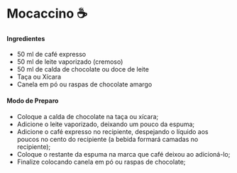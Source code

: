 # Mocaccino :coffee:

#### Ingredientes

- 50 ml de café expresso
- 50 ml de leite vaporizado (cremoso)
- 50 ml de calda de chocolate ou doce de leite
- Taça ou Xícara
- Canela em pó ou raspas de chocolate amargo

#### Modo de Preparo

- Coloque a calda de chocolate na taça ou xícara;
- Adicione o leite vaporizado, deixando um pouco da espuma;
- Adicione o café expresso no recipiente, despejando o líquido aos poucos no cento do recipiente (a bebida formará camadas no recipiente);
- Coloque o restante da espuma na marca que  café deixou ao adicioná-lo;
- Finalize colocando canela em pó ou raspas de chocolate;